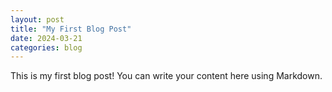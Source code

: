 ```yaml
---
layout: post
title: "My First Blog Post"
date: 2024-03-21
categories: blog
---
```


This is my first blog post! You can write your content here using Markdown. 